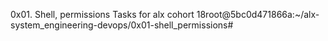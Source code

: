0x01. Shell, permissions
Tasks for alx cohort 18root@5bc0d471866a:~/alx-system_engineering-devops/0x01-shell_permissions#
